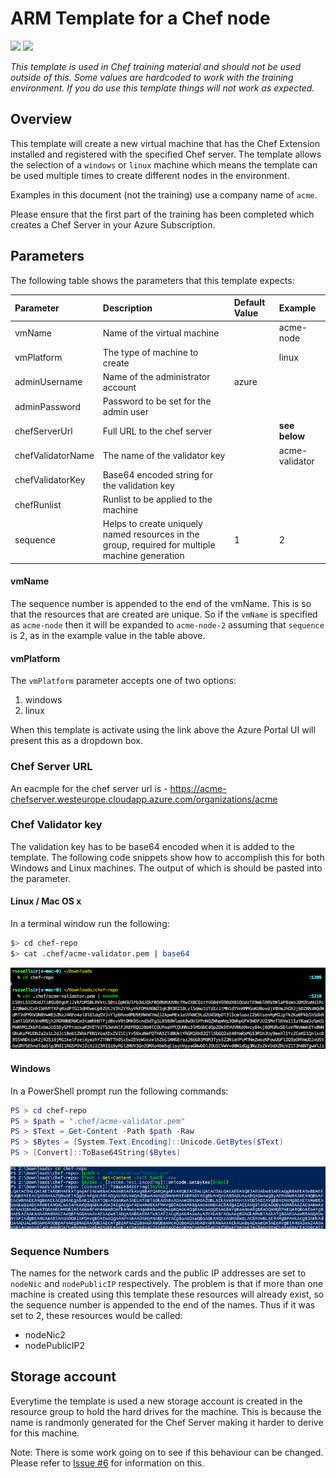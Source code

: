 # ARM Template for a Chef node

<a href="https://portal.azure.com/#create/Microsoft.Template/uri/https%3A%2F%2Fraw.githubusercontent.com%2Fchef-partners%2Farm-templates%2Fmaster%2Farm-node-training%2Fazuredeploy.json" target="_blank"><img src="http://azuredeploy.net/deploybutton.png"/></a>
<a href="http://armviz.io/#/?load=https%3A%2F%2Fraw.githubusercontent.com%2Fchef-partners%2Farm-templates%2Fmaster%2Farm-node-training%2Fazuredeploy.json" target="_blank">
    <img src="http://armviz.io/visualizebutton.png"/>
</a>

*This template is used in Chef training material and should not be used outside of this.  Some values are hardcoded to work with the training environment.  If you do use this template things will not work as expected.*

## Overview

This template will create a new virtual machine that has the Chef Extension installed and registered with the specified Chef server.  The template allows the selection of a `windows` or `linux` machine which means the template can be used multiple times to create different nodes in the environment.

Examples in this document (not the training) use a company name of `acme`.

Please ensure that the first part of the training has been completed which creates a Chef Server in your Azure Subscription.

## Parameters

The following table shows the parameters that this template expects:

| Parameter         | Description                                                                                     | Default Value | Example        |
|:------------------|:------------------------------------------------------------------------------------------------|:--------------|:---------------|
| vmName            | Name of the virtual machine                                                                     |               | acme-node      |
| vmPlatform        | The type of machine to create                                                                   |               | linux          |
| adminUsername     | Name of the administrator account                                                               | azure         |                |
| adminPassword     | Password to be set for the admin user                                                           |               |                |
| chefServerUrl     | Full URL to the chef server                                                                     |               | **see below**  |
| chefValidatorName | The name of the validator key                                                                   |               | acme-validator |
| chefValidatorKey  | Base64 encoded string for the validation key                                                    |               |                |
| chefRunlist       | Runlist to be applied to the machine                                                            |               |                |
| sequence          | Helps to create uniquely named resources in the group, required for multiple machine generation | 1             | 2              |

#### vmName

The sequence number is appended to the end of the vmName.  This is so that the resources that are created are unique.  So if the `vmName` is specified as `acme-node` then it will be expanded to `acme-node-2` assuming that `sequence` is 2, as in the example value in the table above.

#### vmPlatform

The `vmPlatform` parameter accepts one of two options:

 1. windows
 2. linux

When this template is activate using the link above the Azure Portal UI will present this as a dropdown box.

### Chef Server URL

An eacmple for the chef server url is - https://acme-chefserver.westeurope.cloudapp.azure.com/organizations/acme

### Chef Validator key

The validation key has to be base64 encoded when it is added to the template.  The following code snippets show how to accomplish this for both Windows and Linux machines.  The output of which is should be pasted into the parameter.

#### Linux / Mac OS x

In a terminal window run the following:

```bash
$> cd chef-repo
$> cat .chef/acme-validator.pem | base64
```

![Linux Base64](images/linux-base64.png)

#### Windows

In a PowerShell prompt run the following commands:

```powershell
PS > cd chef-repo
PS > $path = ".chef/acme-validator.pem"
PS > $Text = Get-Content -Path $path -Raw
PS > $Bytes = [System.Text.Encoding]::Unicode.GetBytes($Text)
PS > [Convert]::ToBase64String($Bytes)
```

![Windows Base64](images/windows-base64.png)

### Sequence Numbers

The names for the network cards and the public IP addresses are set to `nodeNic` and `nodePublicIP` respectively.  The problem is that if more than one machine is created using this template these resources will already exist, so the sequence number is appended to the end of the names.  Thus if it was set to 2, these resources would be called:

  - nodeNic2
  - nodePublicIP2

## Storage account

Everytime the template is used a new storage account is created in the resource group to hold the hard drives for the machine.  This is because the name is randmonly generated for the Chef Server making it harder to derive for this machine.

Note:  There is some work going on to see if this behaviour can be changed.  Please refer to [Issue #6](https://github.com/chef-partners/arm-templates/issues/6) for information on this.
